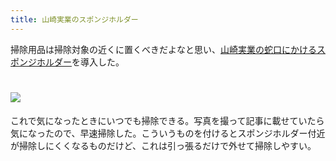 ```yaml
---
title: 山崎実業のスポンジホルダー
---
```

掃除用品は掃除対象の近くに置くべきだよなと思い、[山崎実業の蛇口にかけるスポンジホルダー](https://www.amazon.co.jp/dp/B07MM4GC6P)を導入した。

![](https://lh3.googleusercontent.com/Dq6UxzqvAnI8wBXU_UbKLMc8qj4NQgg_eaUdT3CoEnihtCoMHnzQhHSJ9nCt3sznLJ_uSDh4dscVaTOdIjLBYOXsxfSo07sBWHP9Xaz0QxwE6Q-d0uQwPRRbwiJosqUlDqkz0pEmb1x8u-if0zIFwrnGF90fMZxTkQoRGnZQelTGorv-vEp-_c7x091E)
===================================================================================================================================================================================================================================

これで気になったときにいつでも掃除できる。写真を撮って記事に載せていたら気になったので、早速掃除した。こういうものを付けるとスポンジホルダー付近が掃除しにくくなるものだけど、これは引っ張るだけで外せて掃除しやすい。
